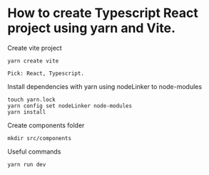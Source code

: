 # How to create Typescript React project using yarn and Vite.

Create vite project
```
yarn create vite

Pick: React, Typescript.
```

Install dependencies with yarn using nodeLinker to node-modules
```
touch yarn.lock
yarn config set nodeLinker node-modules
yarn install
```

Create components folder
```
mkdir src/components
```

Useful commands
```
yarn run dev
```

